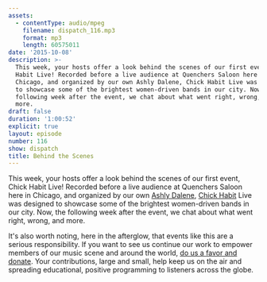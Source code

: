 ```yaml
---
assets:
  - contentType: audio/mpeg
    filename: dispatch_116.mp3
    format: mp3
    length: 60575011
date: '2015-10-08'
description: >-
  This week, your hosts offer a look behind the scenes of our first event, Chick
  Habit Live! Recorded before a live audience at Quenchers Saloon here in
  Chicago, and organized by our own Ashly Dalene, Chick Habit Live was designed
  to showcase some of the brightest women-driven bands in our city. Now, the
  following week after the event, we chat about what went right, wrong, and
  more.
draft: false
duration: '1:00:52'
explicit: true
layout: episode
number: 116
show: dispatch
title: Behind the Scenes
---
```

This week, your hosts offer a look behind the scenes of our first event, Chick Habit Live! Recorded before a live audience at Quenchers Saloon here in Chicago, and organized by our own [Ashly Dalene](http://nicholaswyoung.com/people/ashly-dalene), [Chick Habit](http://nicholaswyoung.com/programs/chick-habit) Live was designed to showcase some of the brightest women-driven bands in our city. Now, the following week after the event, we chat about what went right, wrong, and more.

It's also worth noting, here in the afterglow, that events like this are a serious responsibility. If you want to see us continue our work to empower members of our music scene and around the world, [do us a favor and donate](http://nicholaswyoung.com/donate). Your contributions, large and small, help keep us on the air and spreading educational, positive programming to listeners across the globe.
